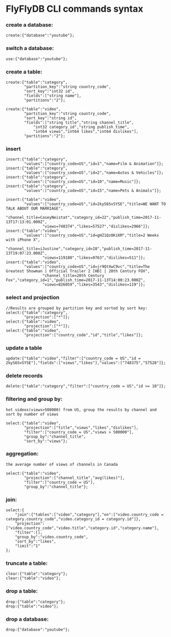 # FlyFlyDB CLI commands syntax
### create a database:
    create:{"database":"youtube"};
### switch a database:
    use:{"database":"youtube"};
### create a table:
    create:{"table":"category",
            "partition_key":"string country_code",
            "sort_key":"int32 id",
            "fields":["string name"],
            "partitions":"2"};
    
    create:{"table":"video",
            "partition_key":"string country_code",
            "sort_key":"string id",
            "fields":["string title","string channel_title",
                "int32 category_id","string publish_time",
                "int64 views","int64 likes","int64 dislikes"],
            "partitions":"2"};
### insert
    insert:{"table":"category",
            "values":["country_code=US","id=1","name=Film & Animation"]};
    insert:{"table":"category",
            "values":["country_code=US","id=2","name=Autos & Vehicles"]};
    insert:{"table":"category",
            "values":["country_code=US","id=10","name=Music"]};
    insert:{"table":"category",
            "values":["country_code=US","id=15","name=Pets & Animals"]};

    insert:{"table":"video",
            "values":["country_code=US","id=2kyS6SvSYSE","title=WE WANT TO TALK ABOUT OUR MARRIAGE",
                    "channel_title=CaseyNeistat","category_id=22","publish_time=2017-11-13T17:13:01.000Z",
                    "views=748374","likes=57527","dislikes=2966"]};
    insert:{"table":"video",
            "values":["country_code=US","id=gHZ1Qz0KiKM","title=2 Weeks with iPhone X",
                    "channel_title=iJustine","category_id=28","publish_time=2017-11-13T19:07:23.000Z",
                    "views=119180","likes=9763","dislikes=511"]};
    insert:{"table":"video",
            "values":["country_code=US","id=jr9QtXwC9vc","title=The Greatest Showman | Official Trailer 2 [HD] | 20th Century FOX",
                    "channel_title=20th Century Fox","category_id=1","publish_time=2017-11-13T14:00:23.000Z",
                    "views=826059","likes=3543","dislikes=119"]};
### select and projection
    //Results are grouped by partition key and sorted by sort key:
    select:{"table":"category",
            "projection":["*"]};
    select:{"table":"video",
            "projection":["*"]};
    select:{"table":"video",
            "projection":["country_code","id","title","likes"]};
### update a table
    update:{"table":"video","filter":["country_code = US","id = 2kyS6SvSYSE"],"fields":["views","likes"],"values":["748375","57528"]};
### delete records
    delete:{"table":"category","filter":["country_code = US","id >= 10"]};

### filtering and group by:
    hot videos(views>500000) from US, group the results by channel and sort by number of views

    select:{"table":"video",
            "projection":["title","views","likes","dislikes"],
            "filter":["country_code = US","views > 500000"],
            "group_by":"channel_title",
            "sort_by":"views"};
### aggregation: 
    the average number of views of channels in Canada

    select:{"table":"video",
            "projection":["channel_title","avg(likes)"],
            "filter":["country_code = US"],
            "group_by":"channel_title"};
### join:

    select:{
        "join":{"tables":["video","category"],"on":["video.country_code = category.country_code","video.category_id = category.id"]},
        "projection":["video.country_code","video.title","category.id","category.name"],
        "filter":[],
        "group_by":"video.country_code",
        "sort_by":"likes",
        "limit":"1"
    };
### truncate a table:
    clear:{"table":"category"};
    clear:{"table":"video"};
### drop a table:
    drop:{"table":"category"};
    drop:{"table":"video"};
### drop a database:
    drop:{"database":"youtube"};

